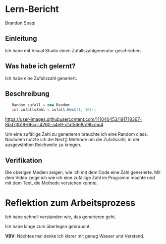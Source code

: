 # Lern-Bericht
Brandon Spaqi

## Einleitung

Ich habe mit Visual Studio einen Zufallszahlgenerator geschrieben. 

## Was habe ich gelernt?

Ich habe eine Zufallszahl generiert. 

## Beschreibung

```csharp
   Random zufall = new Random 
   int zufallsZahl = zufall.Next(1, 101);
```



https://user-images.githubusercontent.com/111046453/191718367-8bd73b18-66cc-4260-a4e9-cfaf56e8a19b.mp4



Um eine zufällige Zahl zu generieren brauchte ich eine Random class. Nachdem nutzte ich die Next() Methode um die Zufallszahl, in der ausgewählten Reichweite zu kriegen.



## Verifikation

Die oberigen Medien zeigen, wie ich
mit dem Code eine Zahl generierte.
Mit dem Video zeige ich wie ich eine zufällige Zahl im Programm machte und
mit dem Text, die Methode verstehen konnte.

# Reflektion zum Arbeitsprozess
Ich habe schnell verstanden wie, das generieren geht.

Ich habe lange zum überlegen gebraucht.


**VBV**: Nächtes mal denke ich klarer mit genug Wasser und Verstand. 
